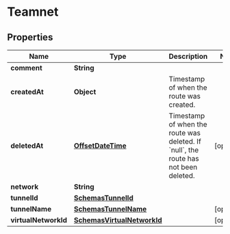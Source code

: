 # Teamnet

## Properties
Name | Type | Description | Notes
------------ | ------------- | ------------- | -------------
**comment** | **String** |  | 
**createdAt** | **Object** | Timestamp of when the route was created. | 
**deletedAt** | [**OffsetDateTime**](OffsetDateTime.md) | Timestamp of when the route was deleted. If &#x60;null&#x60;, the route has not been deleted. |  [optional]
**network** | **String** |  | 
**tunnelId** | [**SchemasTunnelId**](SchemasTunnelId.md) |  | 
**tunnelName** | [**SchemasTunnelName**](SchemasTunnelName.md) |  |  [optional]
**virtualNetworkId** | [**SchemasVirtualNetworkId**](SchemasVirtualNetworkId.md) |  |  [optional]
